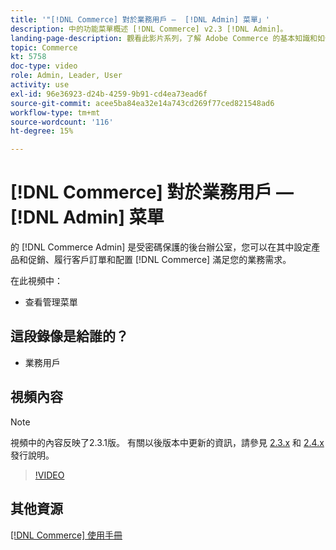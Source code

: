 ```yaml
---
title: '"[!DNL Commerce] 對於業務用戶 —  [!DNL Admin] 菜單」'
description: 中的功能菜單概述 [!DNL Commerce] v2.3 [!DNL Admin]。
landing-page-description: 觀看此影片系列，了解 Adobe Commerce 的基本知識和如何使用 Admin。
topic: Commerce
kt: 5758
doc-type: video
role: Admin, Leader, User
activity: use
exl-id: 96e36923-d24b-4259-9b91-cd4ea73ead6f
source-git-commit: acee5ba84ea32e14a743cd269f77ced821548ad6
workflow-type: tm+mt
source-wordcount: '116'
ht-degree: 15%

---
```


# [!DNL Commerce] 對於業務用戶 —  [!DNL Admin] 菜單

的 [!DNL Commerce Admin] 是受密碼保護的後台辦公室，您可以在其中設定產品和促銷、履行客戶訂單和配置 [!DNL Commerce] 滿足您的業務需求。

在此視頻中：

- 查看管理菜單

## 這段錄像是給誰的？

- 業務用戶

## 視頻內容

>[!NOTE]
>
>視頻中的內容反映了2.3.1版。 有關以後版本中更新的資訊，請參見 [ 2.3.x](https://devdocs.magento.com/guides/v2.3/release-notes/bk-release-notes.html) 和 [2.4.x](https://devdocs.magento.com/guides/v2.4/release-notes/bk-release-notes.html) 發行說明。

>[!VIDEO](https://video.tv.adobe.com/v/35942?quality=12&learn=on)

## 其他資源

[[!DNL Commerce] 使用手冊](https://docs.magento.com/)
